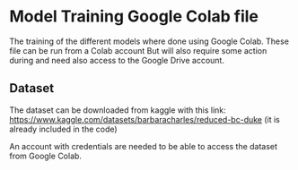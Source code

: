 # Model Training Google Colab file 
The training of the different models where done using Google Colab. These file can be run from a Colab account But will also require some action during and need also access to the Google Drive account.

## Dataset
The dataset can be downloaded from kaggle with this link: https://www.kaggle.com/datasets/barbaracharles/reduced-bc-duke (it is already included in the code)

An account with credentials are needed to be able to access the dataset from Google Colab.